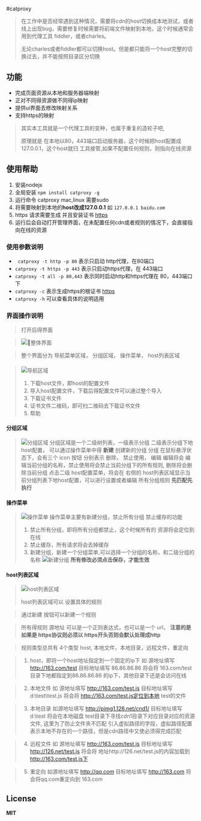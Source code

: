 #catproxy

> ​	在工作中是否经常遇到这种情况，需要将cdn的host切换成本地测试，或者线上出现bug，需要修复时候需要将前端文件映射到本地，这个时候通常会用到代理工具 fiddler，或者charles。
>
> ​	无论charles或者fiddler都可以切换host。但是都只能将一个host完整的切换过去，并不能按照目录区分切换

## 功能

- 完成页面资源从本地和服务器端映射
- 正对不同得资源做不同得ip映射
- 提供ui界面去修改映射关系
- 支持https的映射

> 其实本工具就是一个代理工具的变种，也属于重复的造轮子吧,
>
> 原理就是 在本地以80，443端口启动服务器，这个时候把host配置成127.0.0.1，这个host就归 工具接管,如果不配置任何规则，则指向在线资源

## 使用帮助

1. 安装nodejs
2. 全局安装  `npm install catproxy -g`
3. 运行命令 catproxy  mac,linux 需要sudo
4. 将需要映射到本地的**host改成127.0.0.1** 如 `127.0.0.1 baidu.com`
5. https 请求需要生成 并且安装证书 [https](wiki/https.md)
6. 运行后会自动打开管理界面，在未配置任何cdn或者规则的情况下，会直接指向在线的资源
### 使用参数说明

- ` catproxy -t http -p 80`   表示只启动 http代理，在80端口
- `catproxy -t https -p 443`   表示只启动https代理，在 443端口
- `catproxy -t all -p 80,443` 表示同时启动http和https代理在   80，443端口下
- `catproxy -c` 表示生成https的根证书 [https](wiki/https.md)
- `catproxy -h` 可以查看具体的说明适用

### 界面操作说明
> 打开后得界面

> ![整体界面](wiki/img/ui_1.jpg)

>  整个界面分为  导航菜单区域， 分组区域， 操作菜单， host列表区域

#### 

> ![导航区域](wiki/img/ui_2.jpg)
>
> 1. 下载host文件，即host的配置文件
> 2. 导入host配置文件，下载后得配置文件可以通过整个导入 
> 3. 下载证书文件
> 4. 证书文件二维码，即可扫二维码去下载证书文件
> 5. 帮助

#### 分组区域
> ![分组区域](wiki/img/ui_3.jpg)
> 分组区域是一个二级树列表，一级表示分组 二级表示分组下地host配置， 可以通过操作菜单中得 **新建** 创建新的分组 
> 分组 在鼠标悬浮状态下，会有三个 icon 按钮 分别表示 删除， 禁止使用， 编辑
> 编辑将会 编辑当前分组的名称，禁止使用将会禁止当前分组下的所有规则, 删除将会删除当前分组
> 点击二级 host配置菜单，将会在 右侧的 host列表区域显示当前分组列表下地host配置，可以进行设置或者编辑
> 所有分组规则  **先匹配先执行**

#### 操作菜单
> ![操作菜单](wiki/img/ui_4.jpg)
> 操作菜单主要有新建分组，禁止所有分组  禁止缓存的功能
> 1. 禁止所有分组，即将所有分组都禁止，这个时候所有的 资源将会定位到在线
> 2. 禁止缓存，所有请求将会去掉缓存
> 3. 新建分组，新建一个分组菜单,可以选择一个分组的名称，和二级分组的名称
>    ![新建分组](wiki/img/ui_5.jpg)
>    **所有修改必须点击保存，才能生效**

#### host列表区域
> ![host列表区域](wiki/img/ui_6.jpg)
>  
>
> host列表区域可以 设置具体的规则

> 通过新建 按钮可以新建一个规则

> 所有得规则 源地址 可以是一个正则表达式，也可以是一个 url， **注意的是如果是 https协议则必须以 https开头否则会默认处理成http**

> 规则类型总共有  4个类型 host, 本地文件，本地目录，远程文件，重定向

> 1. host，即将一个host地址指定到一个固定的ip下   如  源地址填写  http://163.com/test  目标地址填写  86.86.86.86  将会将 163.com/test目录下地都指定到86.86.86.86 的ip下，其他目录下还是会访问在线

> 2. 本地文件  如 源地址填写  http://163.com/test.js 目标地址填写  d:\\test\\test.js 将会将 http://163.com/test.js定位到本地 test的文件

> 3. 本地目录  如源地址填写  http://pimg1.126.net/cnd1/ 目标地址填写  d:\\test 将会在本地磁盘  test目录下寻找cdn1目录下对应目录对应的资源文件, 这里为了防止文件夹不匹配 引入虚拟路径的字段，虚拟路径配置表示本地不存在的一个路径，但是cdn路径中又使必须得完成匹配

> 4. 远程文件  如 源地址填写  http://163.com/test.js 目标地址填写  http://126.net/test.js 将会将 地址http://126.net/test.js的内容加载到 http://163.com/test.js下

> 5. 重定向 如源地址填写  http://qq.com  目标地址填写 http://163.com 将会将qq.com重定向到 163.com

## License
**MIT**
